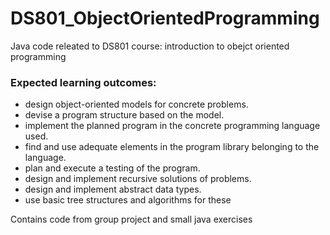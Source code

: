 # DS801_ObjectOrientedProgramming
Java code releated to DS801 course: introduction to obejct oriented programming

### Expected learning outcomes: 

- design object-oriented models for concrete problems.
- devise a program structure based on the model.
- implement the planned program in the concrete programming language used.
- find and use adequate elements in the program library belonging to the language.
- plan and execute a testing of the program.
- design and implement recursive solutions of problems.
- design and implement abstract data types.
- use basic tree structures and algorithms for these

Contains code from group project and small java exercises 